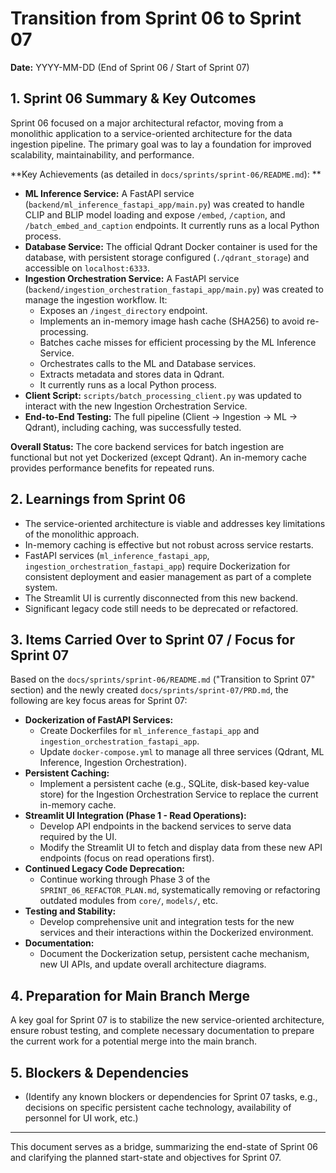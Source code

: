 # Transition from Sprint 06 to Sprint 07

**Date:** YYYY-MM-DD (End of Sprint 06 / Start of Sprint 07)

## 1. Sprint 06 Summary & Key Outcomes

Sprint 06 focused on a major architectural refactor, moving from a monolithic application to a service-oriented architecture for the data ingestion pipeline. The primary goal was to lay a foundation for improved scalability, maintainability, and performance.

**Key Achievements (as detailed in `docs/sprints/sprint-06/README.md`):
**
*   **ML Inference Service:** A FastAPI service (`backend/ml_inference_fastapi_app/main.py`) was created to handle CLIP and BLIP model loading and expose `/embed`, `/caption`, and `/batch_embed_and_caption` endpoints. It currently runs as a local Python process.
*   **Database Service:** The official Qdrant Docker container is used for the database, with persistent storage configured (`./qdrant_storage`) and accessible on `localhost:6333`.
*   **Ingestion Orchestration Service:** A FastAPI service (`backend/ingestion_orchestration_fastapi_app/main.py`) was created to manage the ingestion workflow. It:
    *   Exposes an `/ingest_directory` endpoint.
    *   Implements an in-memory image hash cache (SHA256) to avoid re-processing.
    *   Batches cache misses for efficient processing by the ML Inference Service.
    *   Orchestrates calls to the ML and Database services.
    *   Extracts metadata and stores data in Qdrant.
    *   It currently runs as a local Python process.
*   **Client Script:** `scripts/batch_processing_client.py` was updated to interact with the new Ingestion Orchestration Service.
*   **End-to-End Testing:** The full pipeline (Client -> Ingestion -> ML -> Qdrant), including caching, was successfully tested.

**Overall Status:** The core backend services for batch ingestion are functional but not yet Dockerized (except Qdrant). An in-memory cache provides performance benefits for repeated runs.

## 2. Learnings from Sprint 06

*   The service-oriented architecture is viable and addresses key limitations of the monolithic approach.
*   In-memory caching is effective but not robust across service restarts.
*   FastAPI services (`ml_inference_fastapi_app`, `ingestion_orchestration_fastapi_app`) require Dockerization for consistent deployment and easier management as part of a complete system.
*   The Streamlit UI is currently disconnected from this new backend.
*   Significant legacy code still needs to be deprecated or refactored.

## 3. Items Carried Over to Sprint 07 / Focus for Sprint 07

Based on the `docs/sprints/sprint-06/README.md` ("Transition to Sprint 07" section) and the newly created `docs/sprints/sprint-07/PRD.md`, the following are key focus areas for Sprint 07:

*   **Dockerization of FastAPI Services:**
    *   Create Dockerfiles for `ml_inference_fastapi_app` and `ingestion_orchestration_fastapi_app`.
    *   Update `docker-compose.yml` to manage all three services (Qdrant, ML Inference, Ingestion Orchestration).
*   **Persistent Caching:**
    *   Implement a persistent cache (e.g., SQLite, disk-based key-value store) for the Ingestion Orchestration Service to replace the current in-memory cache.
*   **Streamlit UI Integration (Phase 1 - Read Operations):**
    *   Develop API endpoints in the backend services to serve data required by the UI.
    *   Modify the Streamlit UI to fetch and display data from these new API endpoints (focus on read operations first).
*   **Continued Legacy Code Deprecation:**
    *   Continue working through Phase 3 of the `SPRINT_06_REFACTOR_PLAN.md`, systematically removing or refactoring outdated modules from `core/`, `models/`, etc.
*   **Testing and Stability:**
    *   Develop comprehensive unit and integration tests for the new services and their interactions within the Dockerized environment.
*   **Documentation:**
    *   Document the Dockerization setup, persistent cache mechanism, new UI APIs, and update overall architecture diagrams.

## 4. Preparation for Main Branch Merge

A key goal for Sprint 07 is to stabilize the new service-oriented architecture, ensure robust testing, and complete necessary documentation to prepare the current work for a potential merge into the main branch.

## 5. Blockers & Dependencies

*   (Identify any known blockers or dependencies for Sprint 07 tasks, e.g., decisions on specific persistent cache technology, availability of personnel for UI work, etc.)

---
This document serves as a bridge, summarizing the end-state of Sprint 06 and clarifying the planned start-state and objectives for Sprint 07. 